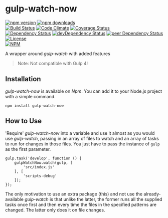 # gulp-watch-now

[![npm version](https://badge.fury.io/js/gulp-watch-now.svg)](https://badge.fury.io/js/gulp-watch-now)
[![npm downloads](https://img.shields.io/npm/dt/gulp-watch-now.svg)](https://www.npmjs.com/package/gulp-watch-now)  
[![Build Status](https://travis-ci.org/myTerminal/gulp-watch-now.svg?branch=master)](https://travis-ci.org/myTerminal/gulp-watch-now)
[![Code Climate](https://codeclimate.com/github/myTerminal/gulp-watch-now.png)](https://codeclimate.com/github/myTerminal/gulp-watch-now)
[![Coverage Status](https://img.shields.io/coveralls/myTerminal/gulp-watch-now.svg)](https://coveralls.io/r/myTerminal/gulp-watch-now?branch=master)  
[![Dependency Status](https://david-dm.org/myTerminal/gulp-watch-now.svg)](https://david-dm.org/myTerminal/gulp-watch-now)
[![devDependency Status](https://david-dm.org/myTerminal/gulp-watch-now/dev-status.svg)](https://david-dm.org/myTerminal/gulp-watch-now#info=devDependencies)
[![peer Dependency Status](https://david-dm.org/myTerminal/gulp-watch-now/peer-status.svg)](https://david-dm.org/myTerminal/gulp-watch-now#info=peerDependencies)  
[![License](https://img.shields.io/badge/LICENSE-GPL%20v3.0-blue.svg)](https://www.gnu.org/licenses/gpl.html)  
[![NPM](https://nodei.co/npm/gulp-watch-now.png?downloads=true&downloadRank=true&stars=true)](https://nodei.co/npm/gulp-watch-now/)

A wrapper around *gulp-watch* with added features

> Note: Not compatible with Gulp 4!

## Installation

*gulp-watch-now* is available on *Npm*. You can add it to your Node.js project with a simple command.

    npm install gulp-watch-now

## How to Use

'Require' *gulp-watch-now* into a variable and use it almost as you would use *gulp-watch*, passing in an array of files to watch and an array of tasks to run for changes in those files. You just have to pass the instance of `gulp` as the first parameter.

    gulp.task('develop', function () {
        gulpWatchNow.watch(gulp, [
            'src/index.js'
        ], [
            'scripts-debug'
        ]);
    });

The only motivation to use an extra package (this) and not use the already-available *gulp-watch* is that unlike the latter, the former runs all the supplied tasks once first and then every time the files in the specified patterns are changed. The latter only does it on file changes.
